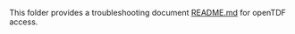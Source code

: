 This folder provides a troubleshooting document [README.md](https://github.com/kpals/opentdf/files/9143577/README.md) for openTDF access. 
